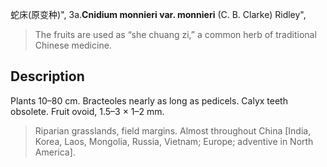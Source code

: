 蛇床(原变种)",
3a.**Cnidium monnieri var. monnieri** (C. B. Clarke) Ridley",

> The fruits are used as “she chuang zi,” a common herb of traditional Chinese medicine.

## Description
Plants 10–80 cm. Bracteoles nearly as long as pedicels. Calyx teeth obsolete. Fruit ovoid, 1.5–3 × 1–2 mm.

> Riparian grasslands, field margins. Almost throughout China [India, Korea, Laos, Mongolia, Russia, Vietnam; Europe; adventive in North America].
